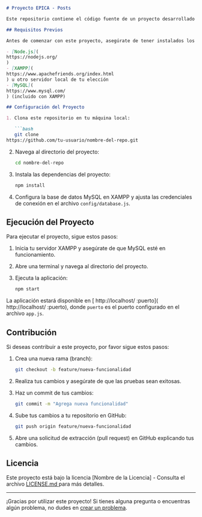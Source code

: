```markdown
# Proyecto EPICA - Posts

Este repositorio contiene el código fuente de un proyecto desarrollado como parte del curso de la institución "EPICA" a través del programa en Argentina. El proyecto utiliza Node.js, Express.js y Sequelize para conectar con una base de datos MySQL. Además, necesita ser ejecutado en un servidor local como el que ofrece XAMPP.

## Requisitos Previos

Antes de comenzar con este proyecto, asegúrate de tener instalados los siguientes elementos en tu entorno de desarrollo:

- [Node.js](
https://nodejs.org/
)
- [XAMPP](
https://www.apachefriends.org/index.html
) u otro servidor local de tu elección
- [MySQL](
https://www.mysql.com/
) (incluido con XAMPP)

## Configuración del Proyecto

1. Clona este repositorio en tu máquina local:

   ```bash
   git clone 
https://github.com/tu-usuario/nombre-del-repo.git

   ```

2. Navega al directorio del proyecto:

   ```bash
   cd nombre-del-repo
   ```

3. Instala las dependencias del proyecto:

   ```bash
   npm install
   ```

4. Configura la base de datos MySQL en XAMPP y ajusta las credenciales de conexión en el archivo `config/database.js`.

## Ejecución del Proyecto

Para ejecutar el proyecto, sigue estos pasos:

1. Inicia tu servidor XAMPP y asegúrate de que MySQL esté en funcionamiento.

2. Abre una terminal y navega al directorio del proyecto.

3. Ejecuta la aplicación:

   ```bash
   npm start
   ```

La aplicación estará disponible en [
http://localhost/
:puerto](
http://localhost/
:puerto), donde `puerto` es el puerto configurado en el archivo `app.js`.

## Contribución

Si deseas contribuir a este proyecto, por favor sigue estos pasos:

1. Crea una nueva rama (branch):

   ```bash
   git checkout -b feature/nueva-funcionalidad
   ```

2. Realiza tus cambios y asegúrate de que las pruebas sean exitosas.

3. Haz un commit de tus cambios:

   ```bash
   git commit -m "Agrega nueva funcionalidad"
   ```

4. Sube tus cambios a tu repositorio en GitHub:

   ```bash
   git push origin feature/nueva-funcionalidad
   ```

5. Abre una solicitud de extracción (pull request) en GitHub explicando tus cambios.

## Licencia

Este proyecto está bajo la licencia [Nombre de la Licencia] - Consulta el archivo [
LICENSE.md
](
LICENSE.md
) para más detalles.

---

¡Gracias por utilizar este proyecto! Si tienes alguna pregunta o encuentras algún problema, no dudes en [crear un problema](
https://github.com/debiabril/epicaProyecto/issues
).

```
